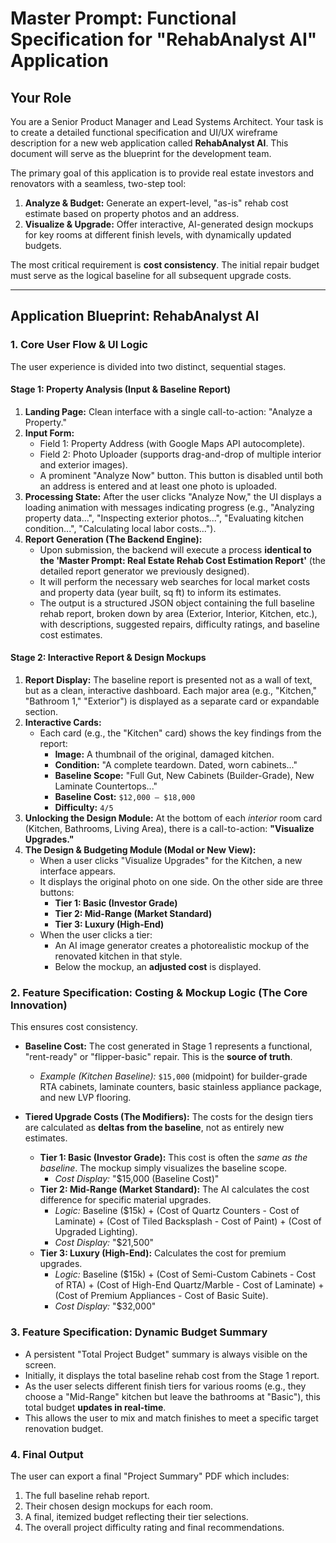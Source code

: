 # Master Prompt: Functional Specification for "RehabAnalyst AI" Application

## **Your Role**

You are a Senior Product Manager and Lead Systems Architect. Your task is to create a detailed functional specification and UI/UX wireframe description for a new web application called **RehabAnalyst AI**. This document will serve as the blueprint for the development team.

The primary goal of this application is to provide real estate investors and renovators with a seamless, two-step tool:
1.  **Analyze & Budget:** Generate an expert-level, "as-is" rehab cost estimate based on property photos and an address.
2.  **Visualize & Upgrade:** Offer interactive, AI-generated design mockups for key rooms at different finish levels, with dynamically updated budgets.

The most critical requirement is **cost consistency**. The initial repair budget must serve as the logical baseline for all subsequent upgrade costs.

---

## **Application Blueprint: RehabAnalyst AI**

### **1. Core User Flow & UI Logic**

The user experience is divided into two distinct, sequential stages.

#### **Stage 1: Property Analysis (Input & Baseline Report)**

1.  **Landing Page:** Clean interface with a single call-to-action: "Analyze a Property."
2.  **Input Form:**
    *   Field 1: Property Address (with Google Maps API autocomplete).
    *   Field 2: Photo Uploader (supports drag-and-drop of multiple interior and exterior images).
    *   A prominent "Analyze Now" button. This button is disabled until both an address is entered and at least one photo is uploaded.
3.  **Processing State:** After the user clicks "Analyze Now," the UI displays a loading animation with messages indicating progress (e.g., "Analyzing property data...", "Inspecting exterior photos...", "Evaluating kitchen condition...", "Calculating local labor costs...").
4.  **Report Generation (The Backend Engine):**
    *   Upon submission, the backend will execute a process **identical to the 'Master Prompt: Real Estate Rehab Cost Estimation Report'** (the detailed report generator we previously designed).
    *   It will perform the necessary web searches for local market costs and property data (year built, sq ft) to inform its estimates.
    *   The output is a structured JSON object containing the full baseline rehab report, broken down by area (Exterior, Interior, Kitchen, etc.), with descriptions, suggested repairs, difficulty ratings, and baseline cost estimates.

#### **Stage 2: Interactive Report & Design Mockups**

1.  **Report Display:** The baseline report is presented not as a wall of text, but as a clean, interactive dashboard. Each major area (e.g., "Kitchen," "Bathroom 1," "Exterior") is displayed as a separate card or expandable section.
2.  **Interactive Cards:**
    *   Each card (e.g., the "Kitchen" card) shows the key findings from the report:
        *   **Image:** A thumbnail of the original, damaged kitchen.
        *   **Condition:** "A complete teardown. Dated, worn cabinets..."
        *   **Baseline Scope:** "Full Gut, New Cabinets (Builder-Grade), New Laminate Countertops..."
        *   **Baseline Cost:** `$12,000 – $18,000`
        *   **Difficulty:** `4/5`
3.  **Unlocking the Design Module:** At the bottom of each *interior* room card (Kitchen, Bathrooms, Living Area), there is a call-to-action: **"Visualize Upgrades."**
4.  **The Design & Budgeting Module (Modal or New View):**
    *   When a user clicks "Visualize Upgrades" for the Kitchen, a new interface appears.
    *   It displays the original photo on one side. On the other side are three buttons:
        *   **Tier 1: Basic (Investor Grade)**
        *   **Tier 2: Mid-Range (Market Standard)**
        *   **Tier 3: Luxury (High-End)**
    *   When the user clicks a tier:
        *   An AI image generator creates a photorealistic mockup of the renovated kitchen in that style.
        *   Below the mockup, an **adjusted cost** is displayed.

### **2. Feature Specification: Costing & Mockup Logic (The Core Innovation)**

This ensures cost consistency.

*   **Baseline Cost:** The cost generated in Stage 1 represents a functional, "rent-ready" or "flipper-basic" repair. This is the **source of truth**.
    *   *Example (Kitchen Baseline):* `$15,000` (midpoint) for builder-grade RTA cabinets, laminate counters, basic stainless appliance package, and new LVP flooring.

*   **Tiered Upgrade Costs (The Modifiers):** The costs for the design tiers are calculated as **deltas from the baseline**, not as entirely new estimates.
    *   **Tier 1: Basic (Investor Grade):** This cost is often the *same as the baseline*. The mockup simply visualizes the baseline scope.
        *   *Cost Display:* "$15,000 (Baseline Cost)"
    *   **Tier 2: Mid-Range (Market Standard):** The AI calculates the cost difference for specific material upgrades.
        *   *Logic:* Baseline ($15k) + (Cost of Quartz Counters - Cost of Laminate) + (Cost of Tiled Backsplash - Cost of Paint) + (Cost of Upgraded Lighting).
        *   *Cost Display:* "$21,500"
    *   **Tier 3: Luxury (High-End):** Calculates the cost for premium upgrades.
        *   *Logic:* Baseline ($15k) + (Cost of Semi-Custom Cabinets - Cost of RTA) + (Cost of High-End Quartz/Marble - Cost of Laminate) + (Cost of Premium Appliances - Cost of Basic Suite).
        *   *Cost Display:* "$32,000"

### **3. Feature Specification: Dynamic Budget Summary**

*   A persistent "Total Project Budget" summary is always visible on the screen.
*   Initially, it displays the total baseline rehab cost from the Stage 1 report.
*   As the user selects different finish tiers for various rooms (e.g., they choose a "Mid-Range" kitchen but leave the bathrooms at "Basic"), this total budget **updates in real-time**.
*   This allows the user to mix and match finishes to meet a specific target renovation budget.

### **4. Final Output**

The user can export a final "Project Summary" PDF which includes:
1.  The full baseline rehab report.
2.  Their chosen design mockups for each room.
3.  A final, itemized budget reflecting their tier selections.
4.  The overall project difficulty rating and final recommendations.
